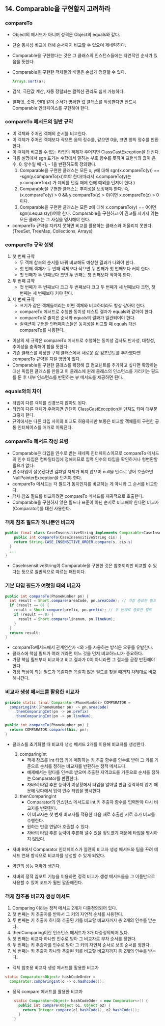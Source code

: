 ## 14. Comparable을 구현할지 고려하라

### compareTo

- Object의 메서드가 아니며 성격은 Object의 equals와 같다.

- 단순 동치성 비교에 더해 순서까지 비교할 수 있으며 제네릭하다.

- Comparable을 구현했다는 것은 그 클래스의 인스턴스들에는 자연적인 순서가 있음을 뜻한다.

- Comparable을 구현한 객체들의 배열은 손쉽게 정렬할 수 있다.

  ```java
  Arrays.sort(a);
  ```

- 검색, 극단값 계산, 자동 정렬되는 컬렉션 관리도 쉽게 가능하다.

- 알파벳, 숫자, 연대 같이 순서가 명확한 값 클래스를 작성한다면 반드시 Comparable 인터페이스를 구현해야 한다.



### compareTo 메서드의 일반 규약

- 이 객체와 주어진 객체의 순서를 비교한다.
- 이 객체가 주어진 객체보다 작으면 음의 정수를, 같으면 0을, 크면 양의 정수를 반환한다.
- 이 객체와 비교할 수 없는 타입의 객체가 주어지면 ClassCastException을 던진다.
- 다음 설명에서 sgn 표기는 수학에서 말하는 부호 함수를 뜻하며 표현식의 값이 음수, 0, 양수일 때 -1, - 1을 반환하도록 정의했다.
  1. Comparable을 구현한 클래스는 모든 x, y에 대해 sgn(x.compareTo(y)) == -sgn(y.compareTo(x))여야 한다(따라서 x.compareTo(y)는 y.compareTo(x) 가 예외를 던질 때에 한해 예외를 던져야 한다.)
  2. Comparable을 구현한 클래스는 추이성을 보장해야 한다. 즉, (x.compareTo(y) > 0 && y.compareTo(z) > 0)이면 x.compareTo(z) > 0이다.
  3. Comparable을 구현한 클래스는 모든 z에 대해 x.compareTo(y) == 0이면 sgn(x.equals(y))여야 한다. Comparable을 구현하고 이 권고를 지키지 않는 모든 클래스는 그 사실을 명시해야 한다.
- compareTo 규약을 지키지 못하면 비교를 활용하는 클래스와 어울리지 못한다. (TreeSet, TreeMap, Collections, Arrays)



### compareTo 규약 설명

1. 첫 번째 규약
   - 두 객체 참조의 순서를 바꿔 비교해도 예상한 결과가 나와야 한다.
   - 첫 번째 객체가 두 번째 객체보다 작으면 두 번째가 첫 번째보다 커야 한다.
   - 첫 번째가 두 번째보다 크면 두 번째는 첫 번째보다 작아야 한다.
2. 두 번째 규약
   - 첫 번째가 두 번째보다 크고 두 번째보다 크고 두 번째가 세 번째보다 크면, 첫 번째는 세 번째보다 커야 한다.
3. 세 번째 규약
   - 크기가 같은 객체들끼리는 어떤 객체와 비교하더라도 항상 같아야 한다.
   - compareTo 메서드로 수행한 동치성 테스트 결과가 equals와 같아야 한다.
   - compareTo로 줄지은 순서와 equals의 결과가 일관되어야 한다.
   - 컬렉션이 구현한 인터페이스들은 동치성을 비교할 때 equals 대신 compareTo를 사용한다.

- 이상의 세 규약은 compareTo 메서드로 수행하는 동치성 검사도 반사성, 대칭성, 추이성을 충족해야 함을 뜻한다.
- 기존 클래스를 확장한 구체 클래스에서 새로운 값 컴포넌트를 추가했다면 compareTo 규약을 지킬 방법이 없다.
- Comparable을 구현한 클래스를 확장해 값 컴포넌트를 추가하고 싶다면 확장하는 대신 독립된 클래스를 만들고 이 클래스에 원래 클래스의 인스턴스를 가리키는 필드를 둔 후 내부 인스턴스를 반환하는 뷰 메서드를 제공하면 된다.



### equals와의 차이

- 타입이 다른 객체를 신경쓰지 않아도 된다.
- 타입이 다른 객체가 주어지면 간단히 ClassCastException을 던져도 되며 대부분 그렇게 한다.
- 규약에서는 다른 타입 사이의 비교도 허용하지만 보통은 비교할 객체들이 구현한 공통 인터페이스를 매개로 이뤄진다.



### compareTo 메서드 작성 요령

- Comparable은 타입을 인수로 받는 제네릭 인터페이스이므로 compareTo 메서드의 인수 타입은 컴파일타임에 정해지므로 입력 인수의 타입을 확인하거나 형변환할 필요가 없다.
- 인수타입이 잘못됐다면 컴파일 자체가 되지 않으며 null을 인수로 넣어 호출하면 NullPointerException을 던져야 한다.
- compareTo 메서드는 각 필드가 동치인지를 비교하는 게 아니라 그 순서를 비교한다.
- 객체 참조 필드를 비교하려면 compareTo 메서드를 재귀적으로 호출한다.
- Comparable을 구현하지 않은 필드나 표준이 아닌 순서로 비교해야 한다면 비교자(Comparator)를 대신 사용한다.



### 객체 참조 필드가 하나뿐인 비교자

```java
public final class CaseInsensitiveString implements Comparable<CaseInsensitiveString> {
	public int compareTo(CaseInsensitiveString cis) {
    return String.CASE_INSENSITIVE_ORDER.compare(s, cis.s)
  }
  ...
}
```

- CaseInsensitiveString이 Comparable을 구현한 것은 참조끼리만 비교할 수 있다는 뜻으로 일반적으로 따르는 패턴이다.



### 기본 타입 필드가 여럿일 때의 비교자

```java
public int compareTo(PhoneNumber pn) {
  int result = Short.compare(areaCode, pn.areaCode); // 가장 중요한 필드
  if (result == 0) {
    result = Short.compare(prefix, pn.prefix); // 두 번째로 중요한 필드
    if (result == 0) {
      result = Short.compare(linenum, pn.lineNum);
    }
  }
  return result;
}
```

- compareTo메서드에서 관계연산자 <와 >를 사용하는 방식은 오류를 유발한다.
- 클래스에 핵심 필드가 여러 개라면 어느 것을 먼저 비교하느냐가 중요하다.
- 가장 핵심 필드부터 비교하고 비교 결과가 0이 아니라면 그 결과를 곧장 반환해야 한다.
- 가장 핵심이 되는 필드가 똑같다면 똑같지 않은 필드를 찾을 때까지 차례대로 비교해나간다.



### 비교자 생성 메서드를 활용한 비교자

```java
private static final Comparator<PhoneNumber> COMPARATOR =
  comparingInt((PhoneNumber pn) -> pn.areaCode)
  	.thenComparingInt(pn -> pn.prefix)
  	.thenComparingInt(pn -> pn.lineNum);

public int compareTo(PhoneNumber pn) {
  return COMPARATOR.compare(this, pn);
}
```

- 클래스를 초기화할 때 비교자 생성 메서드 2개를 이용해 비교자를 생성한다.
  1. comparingInt
     - 객체 참조를 int 타입 키에 매핑하는 키 추출 함수를 인수로 받아 그 키를 기준으로 순서를 정하는 비교자를 반환하는 정적 메서드다.
     - 예제에서는 람다를 인수로 받으며 추출한 지역코드를 기준으로 순서를 정하는 Comparator<PhoneNumber>를 반환한다.
     - 자바의 타입 추론 능력이 이상황에서 타입을 알아낼 만큼 강력하지 않기 때문에 람다에서 입력 인수 타입을 명시한다.
  2. thenComparingInt
     - Comparator의 인스턴스 메서드로 int 키 추출자 함수를 입력받아 다시 비교자를 반환한다.
     - 이 비교자는 첫 번재 비교자를 적용한 다음 새로 추출한 키로 추가 비교를 수행한다.
     - 원하는 만큼 연달아 호출할 수 있다.
     - 자바의 타입 추론 능력이 추론해 낼수 있을 정도였기 때문에 타입을 명시하지 않았다.

- 자바 8에서 Comparator 인터페이스가 일련의 비교자 생성 메서드와 팀을 꾸려 메서드 연쇄 방식으로 비교자를 생성할 수 있게 되었다.
- 약간의 성능 저하가 생긴다.
- 자바의 정적 임포트 기능을 이용하면 정적 비교자 생성 메서드들을 그 이름만으로 사용할 수 있어 코드가 훨씬 깔끔해진다.



### 객체 참조용 비교자 생성 메서드

1. Comparing 이라는 정적 메서드 2개가 다중정의되어 있다.
2. 첫 번째는 키 추출자를 받아서 그 키의 자연적 순서를 사용한다.
3. 두 번째는 키 추출자 하나와 추출된 키를 비교할 비교자까지 총 2개의 인수를 받는다.
4. thenComparing이란 인스턴스 메서드가 3개 다중정의되어 있다.
5. 첫 번째는 비교자 하나만 인수로 받아 그 비교자로 부차 순서를 정한다.
6. 두 번째는 키 추출자를 인수로 받아 그 키의 자연적 순서로 보조 순서를 정한다.
7. 세 번째는 키 추출자 하나와 추출된 키를 비교할 비교자까지 총 2개의 인수를 받는다.

- 객체 참조용 비교자 생성 메서드를 활용한 비교자

```java
static Comparator<Object> hashCodeOrder = 
  Comparator.comparingInt(o -> o.hashCode());
```

- 정적 compare 메서드를 활용한 비교자

```java
 	static Comparator<Object> hashCodeOder = new Comparator<>() {
 	  public int compare(Object o1, Object o2) {
 	    return Integer.compare(o1.hashCode(), o2.hashCode());
 	  }
 	}
```



